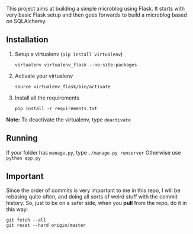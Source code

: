 This project aims at building a simple microblog using Flask. It starts with very basic Flask setup and then goes forwards to build a microblog based on SQLAlchemy.

Installation
------------
 1. Setup a virtualenv (`pip install virtualenv`)
    ```
    virtualenv virtualenv_flask --no-site-packages
    ```
 2. Activate your virtualenv
    ```
    source virtualenv_flask/bin/activate
    ````
 3. Install all the requirements
    ```
    pip install -r requirements.txt
    ```
 
**Note:** To deactivate the virtualenv, type `deactivate`

Running
-------
If your folder has `manage.py`, type `./manage.py runserver`
Otherwise use `python app.py`

Important
---------
Since the order of commits is very important to me in this repo, I will be rebasing quite often, and doing all sorts of weird stuff with the commit history. So, just to be on a safer side, when you **pull** from the repo, do it in this way:

```
git fetch --all
git reset --hard origin/master
```